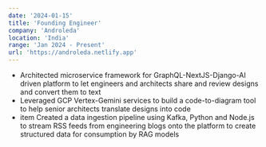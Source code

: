 ```yaml
---
date: '2024-01-15'
title: 'Founding Engineer'
company: 'Androleda'
location: 'India'
range: 'Jan 2024 - Present'
url: 'https://androleda.netlify.app'
---
```


- Architected microservice framework for GraphQL-NextJS-Django-AI driven platform to let engineers and architects share and review designs and convert them to text
- Leveraged GCP Vertex-Gemini services to build a code-to-diagram tool to help senior architects translate designs into code
- item Created a data ingestion pipeline using Kafka, Python and Node.js to stream RSS feeds from engineering blogs onto the platform to create structured data for consumption by RAG models